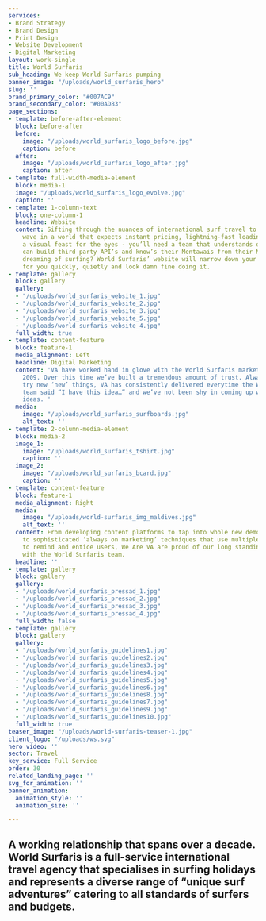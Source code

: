 ```yaml
---
services:
- Brand Strategy
- Brand Design
- Print Design
- Website Development
- Digital Marketing
layout: work-single
title: World Surfaris
sub_heading: We keep World Surfaris pumping
banner_image: "/uploads/world_surfaris_hero"
slug: ''
brand_primary_color: "#007AC9"
brand_secondary_color: "#00AD83"
page_sections:
- template: before-after-element
  block: before-after
  before:
    image: "/uploads/world_surfaris_logo_before.jpg"
    caption: before
  after:
    image: "/uploads/world_surfaris_logo_after.jpg"
    caption: after
- template: full-width-media-element
  block: media-1
  image: "/uploads/world_surfaris_logo_evolve.jpg"
  caption: ''
- template: 1-column-text
  block: one-column-1
  headline: Website
  content: Sifting through the nuances of international surf travel to find you dream
    wave in a world that expects instant pricing, lightning-fast loading not to mention
    a visual feast for the eyes - you’ll need a team that understands data hierarchy,
    can build third party API’s and know’s their Mentawais from their Maldives.<br>Still,
    dreaming of surfing? World Surfaris’ website will narrow down your dream wave
    for you quickly, quietly and look damn fine doing it.
- template: gallery
  block: gallery
  gallery:
  - "/uploads/world_surfaris_website_1.jpg"
  - "/uploads/world_surfaris_website_2.jpg"
  - "/uploads/world_surfaris_website_3.jpg"
  - "/uploads/world_surfaris_website_5.jpg"
  - "/uploads/world_surfaris_website_4.jpg"
  full_width: true
- template: content-feature
  block: feature-1
  media_alignment: Left
  headline: Digital Marketing
  content: 'VA have worked hand in glove with the World Surfaris marketing team since
    2009. Over this time we’ve built a tremendous amount of trust. Always ready to
    try new ‘new’ things, VA has consistently delivered everytime the World Surfaris
    team said “I have this idea…” and we’ve not been shy in coming up with our own
    ideas. '
  media:
    image: "/uploads/world_surfaris_surfboards.jpg"
    alt_text: ''
- template: 2-column-media-element
  block: media-2
  image_1:
    image: "/uploads/world_surfaris_tshirt.jpg"
    caption: ''
  image_2:
    image: "/uploads/world_surfaris_bcard.jpg"
    caption: ''
- template: content-feature
  block: feature-1
  media_alignment: Right
  media:
    image: "/uploads/world-surfaris_img_maldives.jpg"
    alt_text: ''
  content: From developing content platforms to tap into whole new demographics through
    to sophisticated ‘always on marketing’ techniques that use multiple trigger points
    to remind and entice users, We Are VA are proud of our long standing friendship
    with the World Surfaris team.
  headline: ''
- template: gallery
  block: gallery
  gallery:
  - "/uploads/world_surfaris_pressad_1.jpg"
  - "/uploads/world_surfaris_pressad_2.jpg"
  - "/uploads/world_surfaris_pressad_3.jpg"
  - "/uploads/world_surfaris_pressad_4.jpg"
  full_width: false
- template: gallery
  block: gallery
  gallery:
  - "/uploads/world_surfaris_guidelines1.jpg"
  - "/uploads/world_surfaris_guidelines2.jpg"
  - "/uploads/world_surfaris_guidelines3.jpg"
  - "/uploads/world_surfaris_guidelines4.jpg"
  - "/uploads/world_surfaris_guidelines5.jpg"
  - "/uploads/world_surfaris_guidelines6.jpg"
  - "/uploads/world_surfaris_guidelines8.jpg"
  - "/uploads/world_surfaris_guidelines7.jpg"
  - "/uploads/world_surfaris_guidelines9.jpg"
  - "/uploads/world_surfaris_guidelines10.jpg"
  full_width: true
teaser_image: "/uploads/world-surfaris-teaser-1.jpg"
client_logo: "/uploads/ws.svg"
hero_video: ''
sector: Travel
key_service: Full Service
order: 30
related_landing_page: ''
svg_for_animation: ''
banner_animation:
  animation_style: ''
  animation_size: ''

---
```

## A working relationship that spans over a decade. World Surfaris is a full-service international travel agency that specialises in surfing holidays and represents a diverse range of “unique surf adventures” catering to all standards of surfers and budgets.